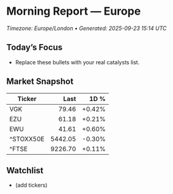 # Morning Report — Europe
_Timezone: Europe/London • Generated: 2025-09-23 15:14 UTC_

## Today’s Focus
- Replace these bullets with your real catalysts list.

## Market Snapshot
| Ticker | Last | 1D % |
|---|---:|---:|
| VGK | 79.46 | +0.42% |
| EZU | 61.18 | +0.21% |
| EWU | 41.61 | +0.60% |
| ^STOXX50E | 5442.05 | -0.30% |
| ^FTSE | 9226.70 | +0.11% |

## Watchlist
- (add tickers)
